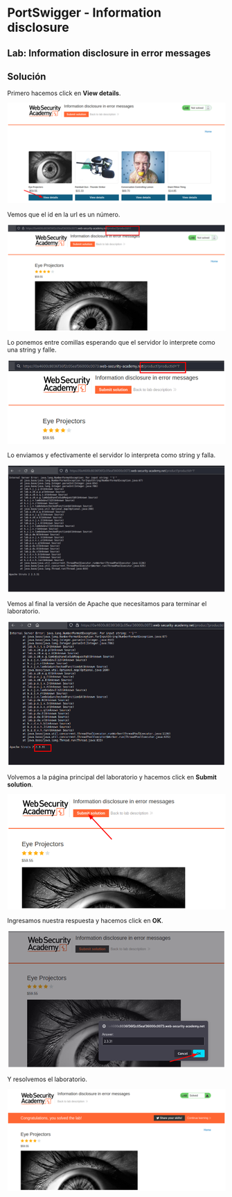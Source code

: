 # PortSwigger - Information disclosure


## Lab: Information disclosure in error messages


## Solución

Primero hacemos click en **View details**.

![](./imagenes/lab1-1.png)

Vemos que el id en la url es un número.

![](./imagenes/lab1-2.png)

Lo ponemos entre comillas esperando que el servidor lo interprete como una string y falle.

![](./imagenes/lab1-3.png)

Lo enviamos y efectivamente el servidor lo interpreta como string y falla.

![](./imagenes/lab1-4.png)

Vemos al final la versión de Apache que necesitamos para terminar el laboratorio.

![](./imagenes/lab1-5.png)

Volvemos a la página principal del laboratorio y hacemos click en **Submit solution**.

![](./imagenes/lab1-6.png)

Ingresamos nuestra respuesta y hacemos click en **OK**.

![](./imagenes/lab1-7.png)

Y resolvemos el laboratorio.

![](./imagenes/lab1-8.png)

